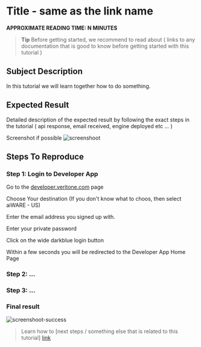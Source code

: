 # Title - same as the link name

**APPROXIMATE READING TIME: N MINUTES**

>**Tip** Before getting started, we recommend to read about ( links to any documentation that is good to know before getting started with this tutorial )

## Subject Description <!-- {docsify-ignore} -->

In this tutorial we will learn together how to do something.

## Expected Result <!-- {docsify-ignore} -->

Detailed description of the expected result by following the exact steps in the tutorial ( api response, email received, engine deployed etc ... )

<!--  Example: A successfully deployed custom engine available in your organization engine list -->
Screenshot if possible
![screenshoot]()

## Steps To Reproduce <!-- {docsify-ignore} -->

### Step 1: Login to Developer App

<!-- Detailed explanation and UI description of the required steps  
    We assume that the user is a complete idiot. He will know the much we let him know.
-->

Go to the [developer.veritone.com](https://developer.veritone.com) page

Choose Your destination (If you don't know what to choos, then select aiWARE - US)

Enter the email address you signed up with.

Enter your private password

Click on the wide darkblue login button

Within a few seconds you will be redirected to the Developer App Home Page

<!-- The above is an example a detailed explanation where we leave no place for mistakes. We want the user to have a strong feeling of 100% success and no questions left after taking any of our tutorials-->

### Step 2: ... 


### Step 3: ... 


### Final result

![screenshoot-success]()

>Learn how to [next steps / something else that is related to this tutorial]  [link](/somewhere/in/the/docs)